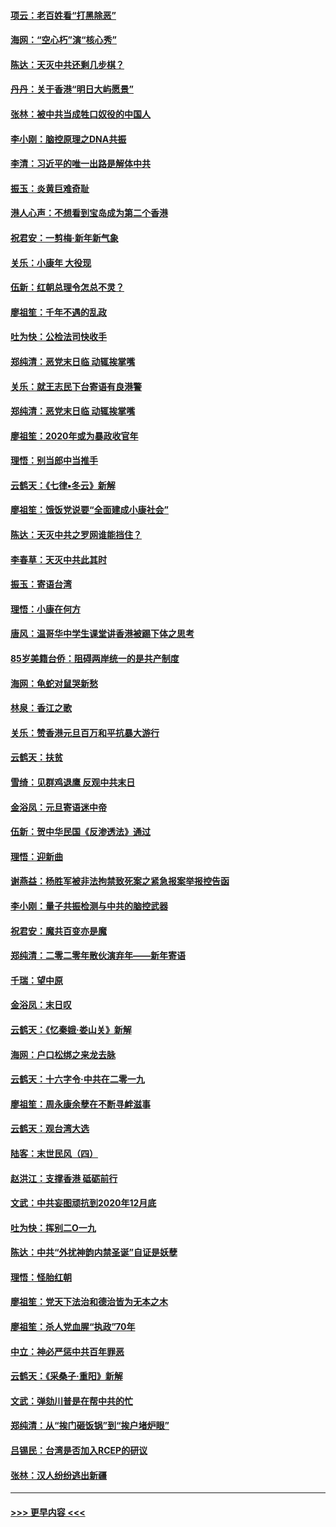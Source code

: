 #### [项云：老百姓看“打黑除恶”](../pages/nsc993/n11785398.md?t=01120555) 
#### [海网：“空心朽”演“核心秀”](../pages/nsc993/n11783874.md?t=01120555) 
#### [陈达：天灭中共还剩几步棋？](../pages/nsc993/n11783719.md?t=01120555) 
#### [丹丹：关于香港“明日大屿愿景”](../pages/nsc993/n11783273.md?t=01120555) 
#### [张林：被中共当成牲口奴役的中国人](../pages/nsc993/n11782397.md?t=01120555) 
#### [李小刚：脑控原理之DNA共振](../pages/nsc993/n11780962.md?t=01120555) 
#### [李清：习近平的唯一出路是解体中共](../pages/nsc993/n11780866.md?t=01120555) 
#### [振玉：炎黄巨难奇耻](../pages/nsc993/n11779632.md?t=01120555) 
#### [港人心声：不想看到宝岛成为第二个香港](../pages/nsc993/n11778817.md?t=01120555) 
#### [祝君安：一剪梅‧新年新气象](../pages/nsc993/n11776340.md?t=01120555) 
#### [关乐：小康年 大役现](../pages/nsc993/n11774213.md?t=01120555) 
#### [伍新：红朝总理令怎总不灵？](../pages/nsc993/n11770813.md?t=01120555) 
#### [廖祖笙：千年不遇的乱政](../pages/nsc993/n11770373.md?t=01120555) 
#### [吐为快：公检法司快收手](../pages/nsc993/n11770359.md?t=01120555) 
#### [郑纯清：恶党末日临 动辄挨掌嘴](../pages/nsc993/n11769912.md?t=01120555) 
#### [关乐：就王志民下台寄语有良港警](../pages/nsc993/n11769903.md?t=01120555) 
#### [郑纯清：恶党末日临 动辄挨掌嘴](../pages/nsc993/n11769356.md?t=01120555) 
#### [廖祖笙：2020年或为暴政收官年](../pages/nsc993/n11768216.md?t=01120555) 
#### [理悟：别当郎中当推手](../pages/nsc993/n11768243.md?t=01120555) 
#### [云鹤天：《七律▪冬云》新解](../pages/nsc993/n11768204.md?t=01120555) 
#### [廖祖笙：饿饭党说要“全面建成小康社会”](../pages/nsc993/n11767482.md?t=01120555) 
#### [陈达：天灭中共之罗网谁能挡住？](../pages/nsc993/n11767465.md?t=01120555) 
#### [李春草：天灭中共此其时](../pages/nsc993/n11767452.md?t=01120555) 
#### [振玉：寄语台湾](../pages/nsc993/n11767432.md?t=01120555) 
#### [理悟：小康在何方](../pages/nsc993/n11767394.md?t=01120555) 
#### [唐风：温哥华中学生课堂讲香港被踢下体之思考](../pages/nsc993/n11766848.md?t=01120555) 
#### [85岁美籍台侨：阻碍两岸统一的是共产制度](../pages/nsc993/n11765043.md?t=01120555) 
#### [海网：龟蛇对鼠哭新愁](../pages/nsc993/n11764895.md?t=01120555) 
#### [林泉：香江之歌](../pages/nsc993/n11764415.md?t=01120555) 
#### [关乐：赞香港元旦百万和平抗暴大游行](../pages/nsc993/n11764382.md?t=01120555) 
#### [云鹤天：扶贫](../pages/nsc993/n11764245.md?t=01120555) 
#### [雪绮：见群鸡退鹰  反观中共末日](../pages/nsc993/n11762112.md?t=01120555) 
#### [金浴凤：元旦寄语迷中帝](../pages/nsc993/n11761788.md?t=01120555) 
#### [伍新：贺中华民国《反渗透法》通过](../pages/nsc993/n11761994.md?t=01120555) 
#### [理悟：迎新曲](../pages/nsc993/n11761152.md?t=01120555) 
#### [谢燕益：杨胜军被非法拘禁致死案之紧急报案举报控告函](../pages/nsc993/n11756134.md?t=01120555) 
#### [李小刚：量子共振检测与中共的脑控武器](../pages/nsc993/n11754518.md?t=01120555) 
#### [祝君安：魔共百变亦是魔](../pages/nsc993/n11754469.md?t=01120555) 
#### [郑纯清：二零二零年散伙演弃年——新年寄语](../pages/nsc993/n11754195.md?t=01120555) 
#### [千瑞：望中原](../pages/nsc993/n11754159.md?t=01120555) 
#### [金浴凤：末日叹](../pages/nsc993/n11752359.md?t=01120555) 
#### [云鹤天：《忆秦娥‧娄山关》新解](../pages/nsc993/n11752348.md?t=01120555) 
#### [海网：户口松绑之来龙去脉](../pages/nsc993/n11752328.md?t=01120555) 
#### [云鹤天：十六字令‧中共在二零一九](../pages/nsc993/n11752305.md?t=01120555) 
#### [廖祖笙：周永康余孽在不断寻衅滋事](../pages/nsc993/n11751013.md?t=01120555) 
#### [云鹤天：观台湾大选](../pages/nsc993/n11751007.md?t=01120555) 
#### [陆客：末世民风（四）](../pages/nsc993/n11749203.md?t=01120555) 
#### [赵洪江：支撑香港 砥砺前行](../pages/nsc993/n11748482.md?t=01120555) 
#### [文武：中共妄图顽抗到2020年12月底](../pages/nsc993/n11748446.md?t=01120555) 
#### [吐为快：挥别二O一九](../pages/nsc993/n11748411.md?t=01120555) 
#### [陈达：中共“外扰神韵内禁圣诞”自证是妖孽](../pages/nsc993/n11748226.md?t=01120555) 
#### [理悟：怪胎红朝](../pages/nsc993/n11748206.md?t=01120555) 
#### [廖祖笙：党天下法治和德治皆为无本之木](../pages/nsc993/n11748135.md?t=01120555) 
#### [廖祖笙：杀人党血腥“执政”70年](../pages/nsc993/n11745144.md?t=01120555) 
#### [中立：神必严惩中共百年罪恶](../pages/nsc993/n11744970.md?t=01120555) 
#### [云鹤天：《采桑子‧重阳》新解](../pages/nsc993/n11744948.md?t=01120555) 
#### [文武：弹劾川普是在帮中共的忙](../pages/nsc993/n11744758.md?t=01120555) 
#### [郑纯清：从“挨门砸饭锅”到“挨户堵炉眼”](../pages/nsc993/n11744745.md?t=01120555) 
#### [吕锡民：台湾是否加入RCEP的研议](../pages/nsc993/n11744701.md?t=01120555) 
#### [张林：汉人纷纷逃出新疆](../pages/nsc993/n11743530.md?t=01120555) 

----
#### [ >>> 更早内容 <<< ](../indexes/nsc993-earlier.md)

